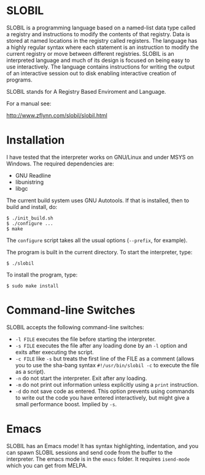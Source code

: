 # SLOBIL

SLOBIL is a programming language based on a named-list data type called a registry and instructions to modify the contents of that registry.  Data is stored at named locations in the registry called registers.  The language has a highly regular syntax where each statement is an instruction to modify the current registry or move between different registries. SLOBIL is an interpreted language and much of its design is focused on being easy to use interactively.  The language contains instructions for writing the output of an interactive session out to disk enabling interactive creation of programs.

SLOBIL stands for A Registry Based Enviroment and Language.

For a manual see: 

http://www.zflynn.com/slobil/slobil.html 


# Installation

I have tested that the interpreter works on GNU/Linux and under MSYS
on Windows. The required dependencies are:

- GNU Readline 
- libunistring
- libgc

The current build system uses GNU Autotools. If that is installed,
then to build and install, do:

```
$ ./init_build.sh
$ ./configure ...
$ make
```

The `configure` script takes all the usual options (`--prefix`, for example).

The program is built in the current directory. To start the interpreter, type:
```
$ ./slobil
```

To install the program, type:
```
$ sudo make install
```

# Command-line Switches

SLOBIL accepts the following command-line switches:

- `-l FILE` executes the file before starting the interpreter.
- `-s FILE` executes the file after any loading done by an `-l` option and exits after executing the script.
- `-c FILE` like `-s` but treats the first line of the FILE as a comment (allows you to use the sha-bang syntax `#!/usr/bin/slobil -c` to execute the file as a script).
- `-n` do not start the interpreter. Exit after any loading.
- `-m` do not print out information unless explicitly using a `print` instruction.
- `-d` do not save code as entered. This option prevents using commands to write out the code you have entered interactively, but might give a small performance boost. Implied by `-s`.

# Emacs

SLOBIL has an Emacs mode! It has syntax highlighting, indentation, and you can spawn SLOBIL sessions and send code from the buffer to the interpreter. The emacs mode is in the `emacs` folder. It requires `isend-mode` which you can get from MELPA.




